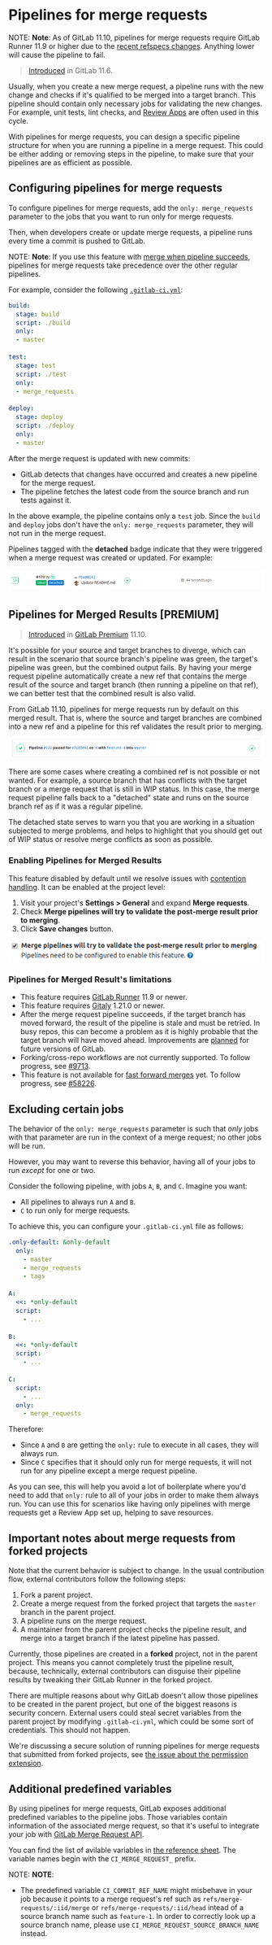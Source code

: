 # Pipelines for merge requests

NOTE: **Note**:
As of GitLab 11.10, pipelines for merge requests require GitLab Runner 11.9
or higher due to the [recent refspecs
changes](https://gitlab.com/gitlab-org/gitlab-ce/merge_requests/25504).
Anything lower will cause the pipeline to fail.

> [Introduced](https://gitlab.com/gitlab-org/gitlab-ce/issues/15310) in GitLab 11.6.

Usually, when you create a new merge request, a pipeline runs with the
new change and checks if it's qualified to be merged into a target branch. This
pipeline should contain only necessary jobs for validating the new changes.
For example, unit tests, lint checks, and [Review Apps](../review_apps/index.md)
are often used in this cycle.

With pipelines for merge requests, you can design a specific pipeline structure
for when you are running a pipeline in a merge request. This
could be either adding or removing steps in the pipeline, to make sure that
your pipelines are as efficient as possible.

## Configuring pipelines for merge requests

To configure pipelines for merge requests, add the `only: merge_requests` parameter to
the jobs that you want to run only for merge requests.

Then, when developers create or update merge requests, a pipeline runs
every time a commit is pushed to GitLab.

NOTE: **Note**:
If you use this feature with [merge when pipeline succeeds](../../user/project/merge_requests/merge_when_pipeline_succeeds.md),
pipelines for merge requests take precedence over the other regular pipelines.

For example, consider the following [`.gitlab-ci.yml`](../yaml/README.md):

```yaml
build:
  stage: build
  script: ./build
  only:
  - master

test:
  stage: test
  script: ./test
  only:
  - merge_requests

deploy:
  stage: deploy
  script: ./deploy
  only:
  - master
```

After the merge request is updated with new commits:

- GitLab detects that changes have occurred and creates a new pipeline for the merge request.
- The pipeline fetches the latest code from the source branch and run tests against it.

In the above example, the pipeline contains only a `test` job.
Since the `build` and `deploy` jobs don't have the `only: merge_requests` parameter,
they will not run in the merge request.

Pipelines tagged with the **detached** badge indicate that they were triggered
when a merge request was created or updated. For example:

![Merge request page](img/merge_request.png)

## Pipelines for Merged Results **[PREMIUM]**

> [Introduced](https://gitlab.com/gitlab-org/gitlab-ee/issues/7380) in [GitLab Premium](https://about.gitlab.com/pricing/) 11.10.

It's possible for your source and target branches to diverge, which can result
in the scenario that source branch's pipeline was green, the target's pipeline was green,
but the combined output fails. By having your merge request pipeline automatically
create a new ref that contains the merge result of the source and target branch
(then running a pipeline on that ref), we can better test that the combined result
is also valid.

From GitLab 11.10, pipelines for merge requests run by default
on this merged result. That is, where the source and target branches are combined into a
new ref and a pipeline for this ref validates the result prior to merging.

![Merge request pipeline as the head pipeline](img/merge_request_pipeline.png)

There are some cases where creating a combined ref is not possible or not wanted.
For example, a source branch that has conflicts with the target branch
or a merge request that is still in WIP status. In this case, the merge request pipeline falls back to a "detached" state
and runs on the source branch ref as if it was a regular pipeline.

The detached state serves to warn you that you are working in a situation
subjected to merge problems, and helps to highlight that you should
get out of WIP status or resolve merge conflicts as soon as possible.

### Enabling Pipelines for Merged Results

This feature disabled by default until we resolve issues with [contention handling](https://gitlab.com/gitlab-org/gitlab-ee/issues/9186). It can be enabled at the project level:

1. Visit your project's **Settings > General** and expand **Merge requests**.
1. Check **Merge pipelines will try to validate the post-merge result prior to merging**.
1. Click **Save changes** button.

![Merge request pipeline config](img/merge_request_pipeline_config.png)

### Pipelines for Merged Result's limitations

- This feature requires [GitLab Runner](https://gitlab.com/gitlab-org/gitlab-runner) 11.9 or newer.
- This feature requires [Gitaly](https://gitlab.com/gitlab-org/gitaly) 1.21.0 or newer.
- After the merge request pipeline succeeds, if the target branch has moved forward, the result of the pipeline is stale and must be retried. In busy repos, this can become a problem as it is highly probable that the target branch will have moved ahead. Improvements are [planned](https://gitlab.com/gitlab-org/gitlab-ee/issues/9186) for future versions of GitLab.
- Forking/cross-repo workflows are not currently supported. To follow progress, see [#9713](https://gitlab.com/gitlab-org/gitlab-ee/issues/9713).
- This feature is not available for [fast forward merges](../../user/project/merge_requests/fast_forward_merge.md) yet. To follow progress, see [#58226](https://gitlab.com/gitlab-org/gitlab-ce/issues/58226).

## Excluding certain jobs

The behavior of the `only: merge_requests` parameter is such that _only_ jobs with
that parameter are run in the context of a merge request; no other jobs will be run.

However, you may want to reverse this behavior, having all of your jobs to run _except_
for one or two.

Consider the following pipeline, with jobs `A`, `B`, and `C`. Imagine you want:

- All pipelines to always run `A` and `B`.
- `C` to run only for merge requests.

To achieve this, you can configure your `.gitlab-ci.yml` file as follows:

``` yaml
.only-default: &only-default
  only:
    - master
    - merge_requests
    - tags

A:
  <<: *only-default
  script:
    - ...

B:
  <<: *only-default
  script:
    - ...

C:
  script:
    - ...
  only:
    - merge_requests
```

Therefore:

- Since `A` and `B` are getting the `only:` rule to execute in all cases, they will always run.
- Since `C` specifies that it should only run for merge requests, it will not run for any pipeline
  except a merge request pipeline.

As you can see, this will help you avoid a lot of boilerplate where you'd need
to add that `only:` rule to all of your jobs in order to make them always run. You
can use this for scenarios like having only pipelines with merge requests get a
Review App set up, helping to save resources.

## Important notes about merge requests from forked projects

Note that the current behavior is subject to change. In the usual contribution
flow, external contributors follow the following steps:

1. Fork a parent project.
1. Create a merge request from the forked project that targets the `master` branch
   in the parent project.
1. A pipeline runs on the merge request.
1. A maintainer from the parent project checks the pipeline result, and merge
   into a target branch if the latest pipeline has passed.

Currently, those pipelines are created in a **forked** project, not in the
parent project. This means you cannot completely trust the pipeline result,
because, technically, external contributors can disguise their pipeline results
by tweaking their GitLab Runner in the forked project.

There are multiple reasons about why GitLab doesn't allow those pipelines to be
created in the parent project, but one of the biggest reasons is security concern.
External users could steal secret variables from the parent project by modifying
`.gitlab-ci.yml`, which could be some sort of credentials. This should not happen.

We're discussing a secure solution of running pipelines for merge requests
that submitted from forked projects,
see [the issue about the permission extension](https://gitlab.com/gitlab-org/gitlab-ce/issues/23902).

## Additional predefined variables

By using pipelines for merge requests, GitLab exposes additional predefined variables to the pipeline jobs.
Those variables contain information of the associated merge request, so that it's useful
to integrate your job with [GitLab Merge Request API](../../api/merge_requests.md).

You can find the list of avilable variables in [the reference sheet](../variables/predefined_variables.md).
The variable names begin with the `CI_MERGE_REQUEST_` prefix.

NOTE: **NOTE**:
- The predefined variable `CI_COMMIT_REF_NAME` might misbehave in your job because it points to a merge request's ref such as `refs/merge-requests/:iid/merge` or `refs/merge-requests/:iid/head` intead of a source branch name such as `feature-1`. In order to correctly look up a source branch name, please use `CI_MERGE_REQUEST_SOURCE_BRANCH_NAME` instead.